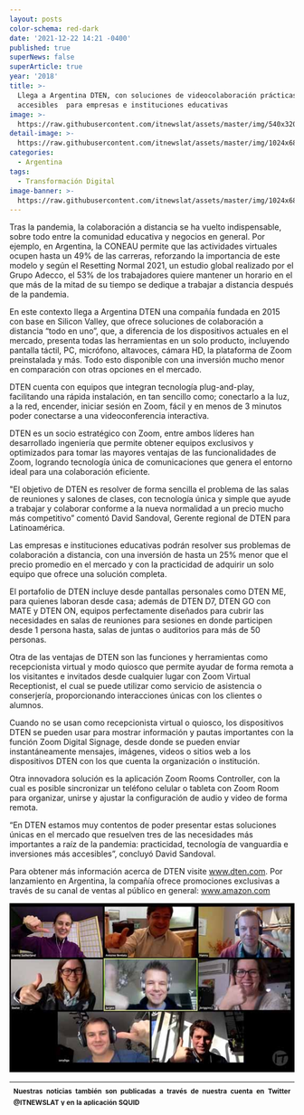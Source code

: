 ```yaml
---
layout: posts
color-schema: red-dark
date: '2021-12-22 14:21 -0400'
published: true
superNews: false
superArticle: true
year: '2018'
title: >-
  Llega a Argentina DTEN, con soluciones de videocolaboración prácticas y
  accesibles  para empresas e instituciones educativas
image: >-
  https://raw.githubusercontent.com/itnewslat/assets/master/img/540x320/Videoconferencias-p.jpg
detail-image: >-
  https://raw.githubusercontent.com/itnewslat/assets/master/img/1024x680/Videoconferencias-g.jpg
categories:
  - Argentina
tags:
  - Transformación Digital
image-banner: >-
  https://raw.githubusercontent.com/itnewslat/assets/master/img/1024x680/Videoconferencias-g.jpg
---
```

Tras la pandemia, la colaboración a distancia se ha vuelto indispensable, sobre todo entre la comunidad educativa y negocios en general. Por ejemplo, en Argentina, la CONEAU  permite que las actividades virtuales ocupen hasta un 49% de las carreras, reforzando la importancia de este modelo y según el Resetting Normal 2021, un estudio global realizado por el Grupo Adecco, el 53% de los trabajadores quiere mantener un horario en el que más de la mitad de su tiempo se dedique a trabajar a distancia después de la pandemia. 

En este contexto llega a Argentina DTEN una compañía fundada en 2015 con base en Silicon Valley, que ofrece soluciones de colaboración a distancia “todo en uno”, que, a diferencia de los dispositivos actuales en el mercado, presenta todas las herramientas en un solo producto, incluyendo pantalla táctil, PC, micrófono, altavoces, cámara HD, la plataforma de Zoom preinstalada y más. Todo esto disponible con una inversión mucho menor en comparación con otras opciones en el mercado.

DTEN cuenta con equipos que integran tecnología plug-and-play, facilitando una rápida instalación, en tan sencillo como; conectarlo a la luz, a la red, encender, iniciar sesión en Zoom, fácil y en menos de 3 minutos poder conectarse a una videoconferencia interactiva.

DTEN es un socio estratégico con Zoom, entre ambos líderes han desarrollado ingeniería que permite obtener equipos exclusivos y optimizados para tomar las mayores ventajas de las funcionalidades de Zoom, logrando tecnología única de comunicaciones que genera el entorno ideal para una colaboración eficiente.

"El objetivo de DTEN es resolver de forma sencilla el problema de las salas de reuniones y salones de clases, con tecnología única y simple que ayude a trabajar y colaborar conforme a la nueva normalidad a un precio mucho más competitivo” comentó David Sandoval, Gerente regional de DTEN para Latinoamérica.

Las empresas e instituciones educativas podrán resolver sus problemas de colaboración a distancia, con una inversión de hasta un 25% menor que el precio promedio en el mercado y con la practicidad de adquirir un solo equipo que ofrece una solución completa. 

El portafolio de DTEN incluye desde pantallas personales como DTEN ME, para quienes laboran desde casa; además de DTEN D7, DTEN GO con MATE y DTEN ON, equipos perfectamente diseñados para cubrir las necesidades en salas de reuniones para sesiones en donde participen desde 1 persona hasta, salas de juntas o auditorios para más de 50 personas.

Otra de las ventajas de DTEN son las funciones y herramientas como recepcionista virtual y modo quiosco que permite ayudar de forma remota a los visitantes e invitados desde cualquier lugar con Zoom Virtual Receptionist, el cual se puede utilizar como servicio de asistencia o conserjería, proporcionando interacciones únicas con los clientes o alumnos.

Cuando no se usan como recepcionista virtual o quiosco, los dispositivos DTEN se pueden usar para mostrar información y pautas importantes con la función Zoom Digital Signage, desde donde se pueden enviar instantáneamente mensajes, imágenes, videos o sitios web a los dispositivos DTEN con los que cuenta la organización o institución.

Otra innovadora solución es la aplicación Zoom Rooms Controller, con la cual es posible sincronizar un teléfono celular o tableta con Zoom Room para organizar, unirse y ajustar la configuración de audio y video de forma remota.

“En DTEN estamos muy contentos de poder presentar estas soluciones únicas en el mercado que resuelven tres de las necesidades más importantes a raíz de la pandemia: practicidad, tecnología de vanguardia e inversiones más accesibles”, concluyó David Sandoval.

Para obtener más información acerca de DTEN visite www.dten.com. Por lanzamiento en Argentina, la compañía ofrece promociones exclusivas a través de su canal de ventas al público en general: www.amazon.com  

![](https://raw.githubusercontent.com/itnewslat/assets/master/img/540x320/Videoconferencias-p.jpg)

<table style="height: 42px;" width="569">
<tbody>
<tr>
<td style="text-align: justify;"><sub><strong>Nuestras noticias también son publicadas a través de nuestra cuenta en Twitter <a href="https://twitter.com/itnewslat?lang=es">@ITNEWSLAT</a> y en la aplicación <a href="https://squidapp.co/en/">SQUID</a></strong></sub></td>
</tr>
</tbody>
</table>